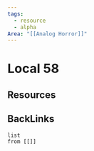 ```yaml
---
tags:
  - resource
  - alpha
Area: "[[Analog Horror]]"
---
```


# Local 58


## Resources


## BackLinks

```dataview
list
from [[]]
```

